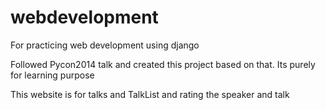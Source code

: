 # webdevelopment
For practicing web development using django

Followed Pycon2014 talk and created this project based on that. Its purely for learning purpose

This website is for talks and TalkList and rating the speaker and talk 
